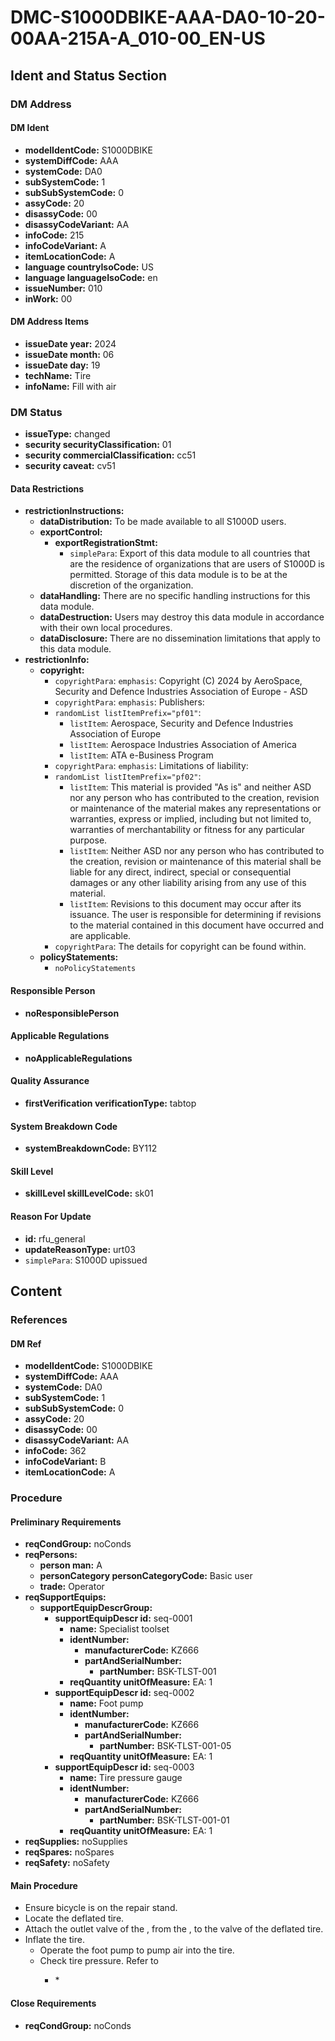 # DMC-S1000DBIKE-AAA-DA0-10-20-00AA-215A-A_010-00_EN-US

## Ident and Status Section

### DM Address

#### DM Ident

*   **modelIdentCode:** S1000DBIKE
*   **systemDiffCode:** AAA
*   **systemCode:** DA0
*   **subSystemCode:** 1
*   **subSubSystemCode:** 0
*   **assyCode:** 20
*   **disassyCode:** 00
*   **disassyCodeVariant:** AA
*   **infoCode:** 215
*   **infoCodeVariant:** A
*   **itemLocationCode:** A
*   **language countryIsoCode:** US
*   **language languageIsoCode:** en
*   **issueNumber:** 010
*   **inWork:** 00

#### DM Address Items

*   **issueDate year:** 2024
*   **issueDate month:** 06
*   **issueDate day:** 19
*   **techName:** Tire
*   **infoName:** Fill with air

### DM Status

*   **issueType:** changed
*   **security securityClassification:** 01
*   **security commercialClassification:** cc51
*   **security caveat:** cv51

#### Data Restrictions

*   **restrictionInstructions:**
    *   **dataDistribution:** To be made available to all S1000D users.
    *   **exportControl:**
        *   **exportRegistrationStmt:**
            *   `simplePara`: Export of this data module to all countries that are the residence of organizations that are users of S1000D is permitted. Storage of this data module is to be at the discretion of the organization.
    *   **dataHandling:** There are no specific handling instructions for this data module.
    *   **dataDestruction:** Users may destroy this data module in accordance with their own local procedures.
    *   **dataDisclosure:** There are no dissemination limitations that apply to this data module.
*   **restrictionInfo:**
    *   **copyright:**
        *   `copyrightPara`: `emphasis`: Copyright (C) 2024 by AeroSpace, Security and Defence Industries Association of Europe - ASD
        *   `copyrightPara`: `emphasis`: Publishers:
        *   `randomList listItemPrefix="pf01"`:
            *   `listItem`: Aerospace, Security and Defence Industries Association of Europe
            *   `listItem`: Aerospace Industries Association of America
            *   `listItem`: ATA e-Business Program
        *   `copyrightPara`: `emphasis`: Limitations of liability:
        *   `randomList listItemPrefix="pf02"`:
            *   `listItem`: This material is provided "As is" and neither ASD nor any person who has contributed to the creation, revision or maintenance of the material makes any representations or warranties, express or implied, including but not limited to, warranties of merchantability or fitness for any particular purpose.
            *   `listItem`: Neither ASD nor any person who has contributed to the creation, revision or maintenance of this material shall be liable for any direct, indirect, special or consequential damages or any other liability arising from any use of this material.
            *   `listItem`: Revisions to this document may occur after its issuance. The user is responsible for determining if revisions to the material contained in this document have occurred and are applicable.
        *   `copyrightPara`: The details for copyright can be found within.
    *   **policyStatements:**
        *   `noPolicyStatements`

#### Responsible Person

*   **noResponsiblePerson**

#### Applicable Regulations

*   **noApplicableRegulations**

#### Quality Assurance

*   **firstVerification verificationType:** tabtop

#### System Breakdown Code

*   **systemBreakdownCode:** BY112

#### Skill Level

*   **skillLevel skillLevelCode:** sk01

#### Reason For Update

*   **id:** rfu\_general
*   **updateReasonType:** urt03
*   `simplePara`: S1000D upissued

## Content

### References

#### DM Ref

*   **modelIdentCode:** S1000DBIKE
*   **systemDiffCode:** AAA
*   **systemCode:** DA0
*   **subSystemCode:** 1
*   **subSubSystemCode:** 0
*   **assyCode:** 20
*   **disassyCode:** 00
*   **disassyCodeVariant:** AA
*   **infoCode:** 362
*   **infoCodeVariant:** B
*   **itemLocationCode:** A

### Procedure

#### Preliminary Requirements

*   **reqCondGroup:** noConds
*   **reqPersons:**
    *   **person man:** A
    *   **personCategory personCategoryCode:** Basic user
    *   **trade:** Operator
*   **reqSupportEquips:**
    *   **supportEquipDescrGroup:**
        *   **supportEquipDescr id:** seq-0001
            *   **name:** Specialist toolset
            *   **identNumber:**
                *   **manufacturerCode:** KZ666
                *   **partAndSerialNumber:**
                    *   **partNumber:** BSK-TLST-001
            *   **reqQuantity unitOfMeasure:** EA: 1
        *   **supportEquipDescr id:** seq-0002
            *   **name:** Foot pump
            *   **identNumber:**
                *   **manufacturerCode:** KZ666
                *   **partAndSerialNumber:**
                    *   **partNumber:** BSK-TLST-001-05
            *   **reqQuantity unitOfMeasure:** EA: 1
        *   **supportEquipDescr id:** seq-0003
            *   **name:** Tire pressure gauge
            *   **identNumber:**
                *   **manufacturerCode:** KZ666
                *   **partAndSerialNumber:**
                    *   **partNumber:** BSK-TLST-001-01
            *   **reqQuantity unitOfMeasure:** EA: 1
*   **reqSupplies:** noSupplies
*   **reqSpares:** noSpares
*   **reqSafety:** noSafety

#### Main Procedure

*   Ensure bicycle is on the repair stand.
*   Locate the deflated tire.
*   Attach the outlet valve of the <internalRef internalRefId="seq-0002" internalRefTargetType="irtt05"/>, from the <internalRef internalRefId="seq-0001" internalRefTargetType="irtt05"/>, to the valve of the deflated tire.
*   Inflate the tire.
    *   Operate the foot pump to pump air into the tire.
    *   Check tire pressure. Refer to <dmRef>
        *   <dmRefIdent>
            *   <dmCode modelIdentCode="S1000DBIKE" systemDiffCode="AAA" systemCode="DA0" subSystemCode="1" subSubSystemCode="0" assyCode="20" disassyCode="00" disassyCodeVariant="AA" infoCode="362" infoCodeVariant="B" itemLocationCode="A"/>
        </dmRefIdent>
    </dmRef>

#### Close Requirements

*   **reqCondGroup:** noConds